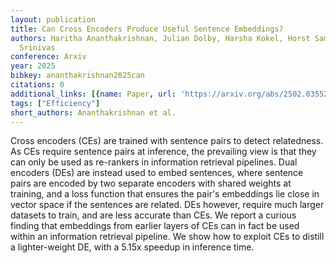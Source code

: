 ```yaml
---
layout: publication
title: Can Cross Encoders Produce Useful Sentence Embeddings?
authors: Haritha Ananthakrishnan, Julian Dolby, Harsha Kokel, Horst Samulowitz, Kavitha
  Srinivas
conference: Arxiv
year: 2025
bibkey: ananthakrishnan2025can
citations: 0
additional_links: [{name: Paper, url: 'https://arxiv.org/abs/2502.03552'}]
tags: ["Efficiency"]
short_authors: Ananthakrishnan et al.
---
```

Cross encoders (CEs) are trained with sentence pairs to detect relatedness.
As CEs require sentence pairs at inference, the prevailing view is that they
can only be used as re-rankers in information retrieval pipelines. Dual
encoders (DEs) are instead used to embed sentences, where sentence pairs are
encoded by two separate encoders with shared weights at training, and a loss
function that ensures the pair's embeddings lie close in vector space if the
sentences are related. DEs however, require much larger datasets to train, and
are less accurate than CEs. We report a curious finding that embeddings from
earlier layers of CEs can in fact be used within an information retrieval
pipeline. We show how to exploit CEs to distill a lighter-weight DE, with a
5.15x speedup in inference time.